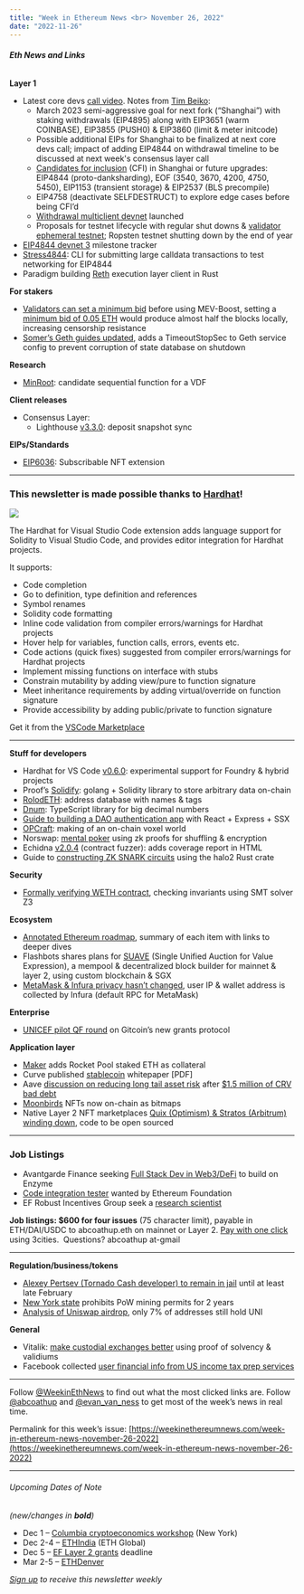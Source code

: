```yaml
---
title: "Week in Ethereum News <br> November 26, 2022"
date: "2022-11-26"
---
```


###### **Eth News and Links**

**Layer 1**

- Latest core devs [call video](https://www.youtube.com/watch?v=HX_Zr_gVeOE&t=92s). Notes from [Tim Beiko](https://twitter.com/timbeiko/status/1595860968298672128):
    - March 2023 semi-aggressive goal for next fork (“Shanghai”) with staking withdrawals (EIP4895) along with EIP3651 (warm COINBASE), EIP3855 (PUSH0) & EIP3860 (limit & meter initcode)
    - Possible additional EIPs for Shanghai to be finalized at next core devs call; impact of adding EIP4844 on withdrawal timeline to be discussed at next week's consensus layer call
    - [Candidates for inclusion](https://github.com/ethereum/execution-specs/pull/656/files) (CFI) in Shanghai or future upgrades: EIP4844 (proto-danksharding), EOF (3540, 3670, 4200, 4750, 5450), EIP1153 (transient storage) & EIP2537 (BLS precompile)
    - EIP4758 (deactivate SELFDESTRUCT) to explore edge cases before being CFI’d
    - [Withdrawal multiclient devnet](https://twitter.com/vdWijden/status/1595386746786779137) launched
    - Proposals for testnet lifecycle with regular shut downs & [validator ephemeral testnet](https://github.com/taxmeifyoucan/ephemeral-testnet); Ropsten testnet shutting down by the end of year
- [EIP4844 devnet 3](https://notes.ethereum.org/@timbeiko/4844-devnet-3) milestone tracker
- [Stress4844](https://github.com/gakonst/stress4844#readme): CLI for submitting large calldata transactions to test networking for EIP4844
- Paradigm building [Reth](https://twitter.com/gakonst/status/1595648232226291712) execution layer client in Rust

**For stakers**

- [Validators can set a minimum bid](https://writings.flashbots.net/the-cost-of-resilience/) before using MEV-Boost, setting a [minimum bid of 0.05 ETH](https://twitter.com/vitalikbuterin/status/1595793106926014466) would produce almost half the blocks locally, increasing censorship resistance
- [Somer’s Geth guides updated](https://github.com/SomerEsat/ethereum-staking-guides/issues/6), adds a TimeoutStopSec to Geth service config to prevent corruption of state database on shutdown

**Research**

- [MinRoot](https://eprint.iacr.org/2022/1626): candidate sequential function for a VDF

**Client releases**

- Consensus Layer:
    - Lighthouse [v3.3.0](https://github.com/sigp/lighthouse/releases/tag/v3.3.0): deposit snapshot sync

**EIPs/Standards**

- [EIP6036](https://github.com/ethereum/EIPs/pull/6036/files): Subscribable NFT extension

* * *

### **This newsletter is made possible thanks to** [**Hardhat**](https://hardhat.org/)**!**

![](https://weekinethereumnews.com/wp-content/uploads/2021/06/hardhat-rectangle-1024x325.png)

The Hardhat for Visual Studio Code extension adds language support for Solidity to Visual Studio Code, and provides editor integration for Hardhat projects.

It supports:

- Code completion
- Go to definition, type definition and references
- Symbol renames
- Solidity code formatting
- Inline code validation from compiler errors/warnings for Hardhat projects
- Hover help for variables, function calls, errors, events etc.
- Code actions (quick fixes) suggested from compiler errors/warnings for Hardhat projects
- Implement missing functions on interface with stubs
- Constrain mutability by adding view/pure to function signature
- Meet inheritance requirements by adding virtual/override on function signature
- Provide accessibility by adding public/private to function signature

Get it from the [VSCode Marketplace](https://marketplace.visualstudio.com/items?itemName=NomicFoundation.hardhat-solidity)

* * *

**Stuff for developers**

- Hardhat for VS Code [v0.6.0](https://github.com/NomicFoundation/hardhat-vscode/releases/tag/v0.6.0): experimental support for Foundry & hybrid projects
- Proof’s [Solidify](https://github.com/proofxyz/solidify#readme): golang + Solidity library to store arbitrary data on-chain
- [RolodETH](https://github.com/verynifty/RolodETH#readme): address database with names & tags
- [Dnum](https://github.com/bpierre/dnum#readme): TypeScript library for big decimal numbers
- [Guide to building a DAO authentication app](https://blog.developerdao.com/getting-started-with-ssx) with React + Express + SSX
- [OPCraft](https://twitter.com/latticexyz/status/1595192315785744384): making of an on-chain voxel world
- Norswap: [mental poker](https://twitter.com/norswap/status/1594748863574732800) using zk proofs for shuffling & encryption
- Echidna [v2.0.4](https://github.com/crytic/echidna/releases/tag/v2.0.4) (contract fuzzer): adds coverage report in HTML
- Guide to [constructing ZK SNARK circuits](https://jtriley.substack.com/p/constructing-zk-snark-circuits) using the halo2 Rust crate

**Security**

- [Formally verifying WETH contract](https://www.zellic.io/blog/formal-verification-weth), checking invariants using SMT solver Z3

**Ecosystem**

- [Annotated Ethereum roadmap](https://notes.ethereum.org/@domothy/roadmap), summary of each item with links to deeper dives
- Flashbots shares plans for [SUAVE](https://writings.flashbots.net/the-future-of-mev-is-suave/) (Single Unified Auction for Value Expression), a mempool & decentralized block builder for mainnet & layer 2, using custom blockchain & SGX
- [MetaMask & Infura privacy hasn’t changed](https://twitter.com/danfinlay/status/1595848457520308224?s=20&t=4Rw-D_0WI2ruSj29uunVbA), user IP & wallet address is collected by Infura (default RPC for MetaMask)

**Enterprise**

- [UNICEF pilot QF round](https://go.gitcoin.co/blog/gitcoin-unicef-qf-collaboration-pilot) on Gitcoin’s new grants protocol

**Application layer**

- [Maker](https://twitter.com/makerdao/status/1594700128920682503) adds Rocket Pool staked ETH as collateral
- Curve published [stablecoin](https://github.com/curvefi/curve-stablecoin/blob/master/doc/curve-stablecoin.pdf) whitepaper \[PDF\]
- Aave [discussion on reducing long tail asset risk](https://governance.aave.com/t/discussion-reducing-long-tail-asset-risk/10748) after [$1.5 million of CRV bad debt](https://twitter.com/RudyKadoch/status/1595210314685071363)
- [Moonbirds](https://twitter.com/moonbirds/status/1595151996545159168) NFTs now on-chain as bitmaps
- Native Layer 2 NFT marketplaces [Quix (Optimism) & Stratos (Arbitrum) winding down](https://quixotic-labs.notion.site/quixotic-labs/A-Message-from-Quix-83fc2818b5b34b0eb042344535472415), code to be open sourced

* * *

### Job Listings

- Avantgarde Finance seeking [Full Stack Dev in Web3/DeFi](https://apply.workable.com/avantgarde-finance/j/3974DA97B8/) to build on Enzyme
- [Code integration tester](https://jobs.lever.co/ethereumfoundation/6feeb8cb-bd05-4f24-9fda-9ba3be98e5a4) wanted by Ethereum Foundation
- EF Robust Incentives Group seek a [research scientist](https://jobs.lever.co/ethereumfoundation/cd2382ec-abbd-493b-b942-b5e2a61a6c0a)

**Job listings: $600 for four issues** (75 character limit), payable in ETH/DAI/USDC to abcoathup.eth on mainnet or Layer 2. [Pay with one click](https://3cities.xyz/#/pay?c=H4sIAHqco2IAAyXOMU6EQBSA4atMqVbAgGjJuqzGmI3JrrHcDMODnQAz5L03ERsTLey9gtJop8bGUk-xt5HE4m-__A_vPbreEZRZjQAdWH58ZZeVJQLR7iAYQglFKeNYVipJ0mQR5EWYSpCRnB_F4fEijZPopJqFz5v-Z9xg3_-O1jHsTq8BGmGsyHkLCL4TS7ghce4KcWGIja1F5XDKozBEHkjs3aWJ0FuFSjOgaE1neP-jdbXRqs2IgNdGN4AvV6v5t-qct5zRzNRL3xWAZzCsGCf3LRgiqWV8GASfxKgY6ttLhGq6sBro_otdA_afygfdejLO0tM4qes_d-LI2xABAAA) using 3cities.  Questions? abcoathup at-gmail

* * *

**Regulation/business/tokens**

- [Alexey Pertsev (Tornado Cash developer) to remain in jail](https://twitter.com/provoost/status/1595063229230813186) until at least late February
- [New York state](https://gizmodo.com/new-york-crypto-crypto-mining-1849816697) prohibits PoW mining permits for 2 years
- [Analysis of Uniswap airdrop](https://dune.com/blog/uni-airdrop-analysis), only 7% of addresses still hold UNI

**General**

- Vitalik: [make custodial exchanges better](https://vitalik.ca/general/2022/11/19/proof_of_solvency.html) using proof of solvency & validiums
- Facebook collected [user financial info from US income tax prep services](https://www.theverge.com/2022/11/22/23471842/facebook-hr-block-taxact-taxslayer-info-sharing)

* * *

Follow [@WeekinEthNews](https://twitter.com/WeekInEthNews) to find out what the most clicked links are. Follow [@abcoathup](https://twitter.com/abcoathup) and [@evan\_van\_ness](https://twitter.com/evan_van_ness) to get most of the week’s news in real time.

Permalink for this week’s issue: [https://weekinethereumnews.com/week-in-ethereum-news-november-26-2022](https://weekinethereumnews.com/week-in-ethereum-news-november-26-2022)

* * *

###### Upcoming Dates of Note

_(new/changes in_ **_bold_**_)_

- Dec 1 – [Columbia cryptoeconomics workshop](https://bit.ly/columbiacryptoeconomics) (New York)
- Dec 2-4 – [ETHIndia](https://ethindia.co/) (ETH Global)
- Dec 5 – [EF Layer 2 grants](https://esp.ethereum.foundation/layer-2-grants) deadline
- Mar 2-5 – [ETHDenver](https://www.ethdenver.com/)

[_Sign up_](https://weekinethereum.substack.com/subscribe#about) _to receive this newsletter weekly_
